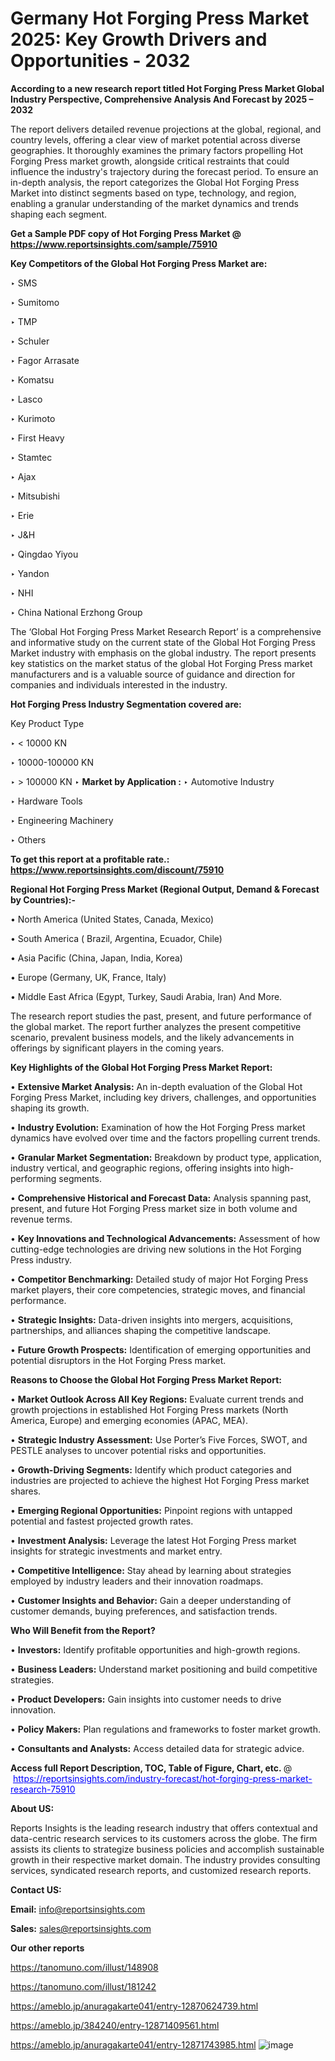# Germany Hot Forging Press Market 2025: Key Growth Drivers and Opportunities - 2032

<strong>According to a new research report titled Hot Forging Press Market Global Industry Perspective, Comprehensive Analysis And Forecast by 2025 – 2032</strong>

The report delivers detailed revenue projections at the global, regional, and country levels, offering a clear view of market potential across diverse geographies. It thoroughly examines the primary factors propelling Hot Forging Press market growth, alongside critical restraints that could influence the industry's trajectory during the forecast period. To ensure an in-depth analysis, the report categorizes the Global Hot Forging Press Market into distinct segments based on type, technology, and region, enabling a granular understanding of the market dynamics and trends shaping each segment.

<strong>Get a Sample PDF copy of Hot Forging Press Market </strong><strong>@<a href=https://www.reportsinsights.com/sample/75910 style=color:#0000ff;> https://www.reportsinsights.com/sample/75910</a></strong></font>

<strong>Key Competitors of the Global Hot Forging Press Market are:</strong>

‣ SMS

‣ Sumitomo

‣ TMP

‣ Schuler

‣ Fagor Arrasate

‣ Komatsu

‣ Lasco

‣ Kurimoto

‣ First Heavy

‣ Stamtec

‣ Ajax

‣ Mitsubishi

‣ Erie

‣ J&H

‣ Qingdao Yiyou

‣ Yandon

‣ NHI

‣ China National Erzhong Group

The ‘Global Hot Forging Press Market Research Report’ is a comprehensive and informative study on the current state of the Global Hot Forging Press Market industry with emphasis on the global industry. The report presents key statistics on the market status of the global Hot Forging Press market manufacturers and is a valuable source of guidance and direction for companies and individuals interested in the industry.

<strong>Hot Forging Press Industry Segmentation covered are:</strong>

Key Product Type

‣ < 10000 KN

‣ 10000-100000 KN

‣ > 100000 KN
‣ 
<strong>Market by Application :</strong>
‣ Automotive Industry

‣ Hardware Tools

‣ Engineering Machinery

‣ Others

<strong>To get this report at a profitable rate.: <a href=https://www.reportsinsights.com/discount/75910 style=color:#0000ff;>https://www.reportsinsights.com/discount/75910</a></strong></font>

<strong>Regional Hot Forging Press Market (Regional Output, Demand &amp; Forecast by Countries):-</strong>

• North America (United States, Canada, Mexico)

• South America ( Brazil, Argentina, Ecuador, Chile)

• Asia Pacific (China, Japan, India, Korea)

• Europe (Germany, UK, France, Italy)

• Middle East Africa (Egypt, Turkey, Saudi Arabia, Iran) And More.

The research report studies the past, present, and future performance of the global market. The report further analyzes the present competitive scenario, prevalent business models, and the likely advancements in offerings by significant players in the coming years.

<strong>Key Highlights of the Global Hot Forging Press Market Report:</strong>

• <strong>Extensive Market Analysis:</strong> An in-depth evaluation of the Global Hot Forging Press Market, including key drivers, challenges, and opportunities shaping its growth.

• <strong>Industry Evolution:</strong> Examination of how the Hot Forging Press market dynamics have evolved over time and the factors propelling current trends.

• <strong>Granular Market Segmentation:</strong> Breakdown by product type, application, industry vertical, and geographic regions, offering insights into high-performing segments.

• <strong>Comprehensive Historical and Forecast Data:</strong> Analysis spanning past, present, and future Hot Forging Press market size in both volume and revenue terms.

• <strong>Key Innovations and Technological Advancements:</strong> Assessment of how cutting-edge technologies are driving new solutions in the Hot Forging Press industry.

• <strong>Competitor Benchmarking:</strong> Detailed study of major Hot Forging Press market players, their core competencies, strategic moves, and financial performance.

• <strong>Strategic Insights:</strong> Data-driven insights into mergers, acquisitions, partnerships, and alliances shaping the competitive landscape.

• <strong>Future Growth Prospects:</strong> Identification of emerging opportunities and potential disruptors in the Hot Forging Press market.

<strong>Reasons to Choose the Global Hot Forging Press Market Report:</strong>

• <strong>Market Outlook Across All Key Regions:</strong> Evaluate current trends and growth projections in established Hot Forging Press markets (North America, Europe) and emerging economies (APAC, MEA).

• <strong>Strategic Industry Assessment:</strong> Use Porter’s Five Forces, SWOT, and PESTLE analyses to uncover potential risks and opportunities.

• <strong>Growth-Driving Segments:</strong> Identify which product categories and industries are projected to achieve the highest Hot Forging Press market shares.

• <strong>Emerging Regional Opportunities:</strong> Pinpoint regions with untapped potential and fastest projected growth rates.

• <strong>Investment Analysis:</strong> Leverage the latest Hot Forging Press market insights for strategic investments and market entry.

• <strong>Competitive Intelligence:</strong> Stay ahead by learning about strategies employed by industry leaders and their innovation roadmaps.

• <strong>Customer Insights and Behavior:</strong> Gain a deeper understanding of customer demands, buying preferences, and satisfaction trends.

<strong>Who Will Benefit from the Report?</strong>

• <strong>Investors:</strong> Identify profitable opportunities and high-growth regions.

• <strong>Business Leaders:</strong> Understand market positioning and build competitive strategies.

• <strong>Product Developers:</strong> Gain insights into customer needs to drive innovation.

• <strong>Policy Makers:</strong> Plan regulations and frameworks to foster market growth.

• <strong>Consultants and Analysts:</strong> Access detailed data for strategic advice.
</ul>
<strong>Access full Report Description, TOC, Table of Figure, Chart, etc. </strong>@  <a href=https://reportsinsights.com/industry-forecast/hot-forging-press-market-research-75910 style=color:#0000ff;>https://reportsinsights.com/industry-forecast/hot-forging-press-market-research-75910</a></font>

<strong><strong>About US</strong>:</strong>

Reports Insights is the leading research industry that offers contextual and data-centric research services to its customers across the globe. The firm assists its clients to strategize business policies and accomplish sustainable growth in their respective market domain. The industry provides consulting services, syndicated research reports, and customized research reports.

<strong>Contact US:</strong>

<p class=""""><b>Email:</b> <a href=mailto:info@reportsinsights.com>info@reportsinsights.com</a></p>
<p class=""""><b>Sales:</b> <a href=mailto:sales@reportsinsights.com>sales@reportsinsights.com</a></p>

<strong>Our other reports</strong>

<a href=https://tanomuno.com/illust/148908>https://tanomuno.com/illust/148908</a>

<a href=https://tanomuno.com/illust/181242>https://tanomuno.com/illust/181242</a>

<a href=https://ameblo.jp/anuragakarte041/entry-12870624739.html>https://ameblo.jp/anuragakarte041/entry-12870624739.html</a>

<a href=https://ameblo.jp/384240/entry-12871409561.html>https://ameblo.jp/384240/entry-12871409561.html</a>

<a href=https://ameblo.jp/anuragakarte041/entry-12871743985.html>https://ameblo.jp/anuragakarte041/entry-12871743985.html</a>
![image](https://github.com/user-attachments/assets/8d571d22-fbf0-4bfc-820d-49a173bdda77)

